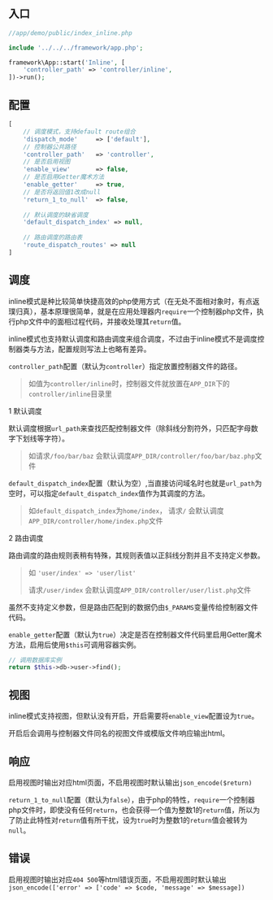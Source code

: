 入口
---
```php
//app/demo/public/index_inline.php

include '../../../framework/app.php';

framework\App::start('Inline', [
    'controller_path' => 'controller/inline',
])->run();
```

配置
----
```php
[
    // 调度模式，支持default route组合
    'dispatch_mode'     => ['default'],
    // 控制器公共路径
    'controller_path'   => 'controller',
    // 是否启用视图
    'enable_view'       => false,
    // 是否启用Getter魔术方法
    'enable_getter'     => true,
    // 是否将返回值1改成null
    'return_1_to_null'  => false,
    
    // 默认调度的缺省调度
    'default_dispatch_index' => null,
    
    // 路由调度的路由表
    'route_dispatch_routes' => null
]
```

调度
----
inline模式是种比较简单快捷高效的php使用方式（在无处不面相对象时，有点返璞归真），基本原理很简单，就是在应用处理器内`require`一个控制器php文件，执行php文件中的面相过程代码，并接收处理其`return`值。

inline模式也支持默认调度和路由调度来组合调度，不过由于inline模式不是调度控制器类与方法，配置规则写法上也略有差异。

`controller_path`配置（默认为`controller`）指定放置控制器文件的路径。
> 如值为`controller/inline`时，控制器文件就放置在`APP_DIR`下的`controller/inline`目录里

1 默认调度

默认调度根据`url_path`来查找匹配控制器文件（除斜线分割符外，只匹配字母数字下划线等字符）。

> 如请求`/foo/bar/baz` 会默认调度`APP_DIR/controller/foo/bar/baz.php`文件

`default_dispatch_index`配置（默认为空）,当直接访问域名时也就是`url_path`为空时，可以指定`default_dispatch_index`值作为其调度的方法。

> 如`default_dispatch_index`为`home/index`， 请求`/` 会默认调度`APP_DIR/controller/home/index.php`文件


2 路由调度

路由调度的路由规则表稍有特殊，其规则表值以正斜线分割并且不支持定义参数。

> 如 `'user/index' => 'user/list'`
> 
> 请求`/user/index` 会默认调度`APP_DIR/controller/user/list.php`文件

虽然不支持定义参数，但是路由匹配到的数据仍由`$_PARAMS`变量传给控制器文件代码。


`enable_getter`配置（默认为`true`）决定是否在控制器文件代码里启用Getter魔术方法，启用后使用`$this`可调用容器实例。

```php
// 调用数据库实例
return $this->db->user->find();

```

视图
----
inline模式支持视图，但默认没有开启，开启需要将`enable_view`配置设为`true`。

开启后会调用与控制器文件同名的视图文件或模版文件响应输出html。


响应
----
启用视图时输出对应html页面，不启用视图时默认输出`json_encode($return)`

`return_1_to_null`配置（默认为`false`），由于php的特性，`require`一个控制器php文件时，即使没有任何`return`，也会获得一个值为整数1的`return`值，所以为了防止此特性对`return`值有所干扰，设为`true`时为整数1的`return`值会被转为`null`。

错误
----
启用视图时输出对应`404 500`等html错误页面，不启用视图时默认输出`json_encode(['error' => ['code' => $code, 'message' => $message])`






